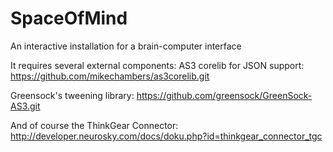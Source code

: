 SpaceOfMind
===========

An interactive installation for a brain-computer interface

It requires several external components:
AS3 corelib for JSON support:
https://github.com/mikechambers/as3corelib.git

Greensock's tweening library:
https://github.com/greensock/GreenSock-AS3.git

And of course the ThinkGear Connector:
http://developer.neurosky.com/docs/doku.php?id=thinkgear_connector_tgc